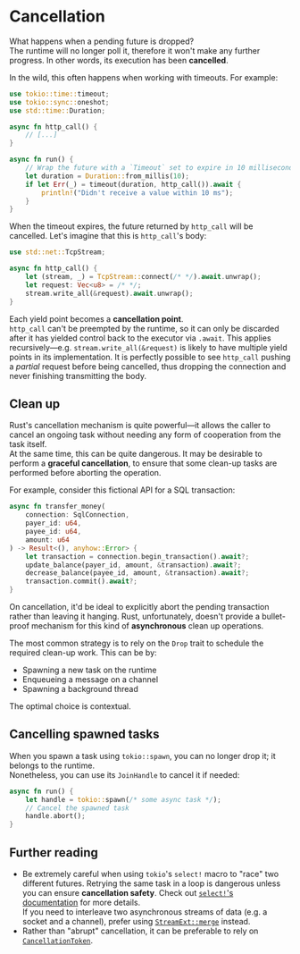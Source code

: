 # Cancellation

What happens when a pending future is dropped?  
The runtime will no longer poll it, therefore it won't make any further progress.
In other words, its execution has been **cancelled**.

In the wild, this often happens when working with timeouts.
For example:

```rust
use tokio::time::timeout;
use tokio::sync::oneshot;
use std::time::Duration;

async fn http_call() {
    // [...]
}

async fn run() {
    // Wrap the future with a `Timeout` set to expire in 10 milliseconds.
    let duration = Duration::from_millis(10);
    if let Err(_) = timeout(duration, http_call()).await {
        println!("Didn't receive a value within 10 ms");
    }
}
```

When the timeout expires, the future returned by `http_call` will be cancelled.
Let's imagine that this is `http_call`'s body:

```rust
use std::net::TcpStream;

async fn http_call() {
    let (stream, _) = TcpStream::connect(/* */).await.unwrap();
    let request: Vec<u8> = /* */;
    stream.write_all(&request).await.unwrap();
}
```

Each yield point becomes a **cancellation point**.  
`http_call` can't be preempted by the runtime, so it can only be discarded after
it has yielded control back to the executor via `.await`. 
This applies recursively—e.g. `stream.write_all(&request)` is likely to have multiple
yield points in its implementation. It is perfectly possible to see `http_call` pushing
a _partial_ request before being cancelled, thus dropping the connection and never
finishing transmitting the body.

## Clean up

Rust's cancellation mechanism is quite powerful—it allows the caller to cancel an ongoing task
without needing any form of cooperation from the task itself.  
At the same time, this can be quite dangerous. It may be desirable to perform a
**graceful cancellation**, to ensure that some clean-up tasks are performed
before aborting the operation.

For example, consider this fictional API for a SQL transaction:

```rust
async fn transfer_money(
    connection: SqlConnection,
    payer_id: u64,
    payee_id: u64,
    amount: u64
) -> Result<(), anyhow::Error> {
    let transaction = connection.begin_transaction().await?;
    update_balance(payer_id, amount, &transaction).await?;
    decrease_balance(payee_id, amount, &transaction).await?;
    transaction.commit().await?;
}
```

On cancellation, it'd be ideal to explicitly abort the pending transaction rather
than leaving it hanging. 
Rust, unfortunately, doesn't provide a bullet-proof mechanism for this kind of
**asynchronous** clean up operations.

The most common strategy is to rely on the `Drop` trait to schedule the required
clean-up work. This can be by:

- Spawning a new task on the runtime
- Enqueueing a message on a channel
- Spawning a background thread

The optimal choice is contextual.

## Cancelling spawned tasks

When you spawn a task using `tokio::spawn`, you can no longer drop it; 
it belongs to the runtime.  
Nonetheless, you can use its `JoinHandle` to cancel it if needed:

```rust
async fn run() {
    let handle = tokio::spawn(/* some async task */);
    // Cancel the spawned task
    handle.abort();
}
```

## Further reading

- Be extremely careful when using `tokio`'s `select!` macro to "race" two different futures.
  Retrying the same task in a loop is dangerous unless you can ensure **cancellation safety**.
  Check out [`select!`'s documentation](https://tokio.rs/tokio/tutorial/select) for more details.  
  If you need to interleave two asynchronous streams of data (e.g. a socket and a channel), prefer using 
  [`StreamExt::merge`](https://docs.rs/tokio-stream/latest/tokio_stream/trait.StreamExt.html#method.merge) instead. 
- Rather than "abrupt" cancellation, it can be preferable to rely 
  on [`CancellationToken`](https://docs.rs/tokio-util/latest/tokio_util/sync/struct.CancellationToken.html).